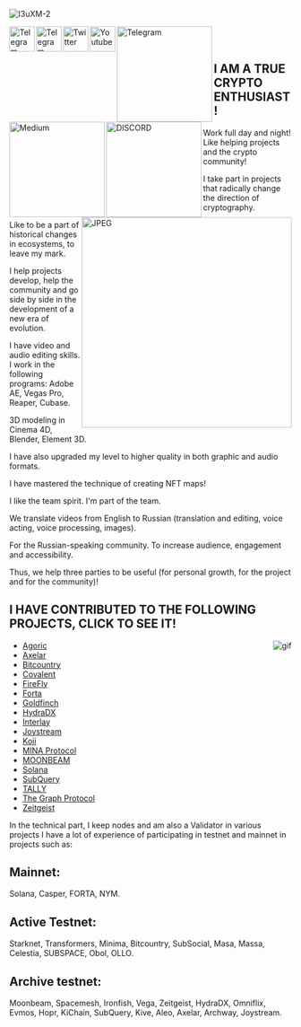 
![I3uXM-2](https://user-images.githubusercontent.com/79307419/188340257-2cbc2c61-2bdb-4707-a2e1-456ecfd7a609.gif)
                          
        
          

                                                                                     

<a href="https://t.me/All_TimeHigh">

<img align="left" alt="Telegram" width="45px" src="https://user-images.githubusercontent.com/79307419/188336234-261c58b5-039c-4f49-a31f-b9ef4e05ce10.png" />
</a>
</a>
<a href="https://t.me/All_TimeHigh_chat">
<img align="left" alt="Telegram" width="45px" src="https://user-images.githubusercontent.com/79307419/188336268-4008df46-dcfd-46da-ac7c-42ac264f9e50.png" />
</a>
</a>
<a href="https://twitter.com/vagifbn">
<img align="left" alt="Twitter" width="45px" src="https://user-images.githubusercontent.com/79307419/188342336-85b85814-64ff-490e-b36e-3f60606f4a2f.png" />
</a>
</a>
<a href="https://www.youtube.com/channel/UCcqGqtgwWS4mCRfS-VRofpA">
<img align="left" alt="Youtube" width="45px" src="https://user-images.githubusercontent.com/79307419/188335911-f5a3477a-b985-4c4b-99b1-1e4e0c2c9498.png" />
</a>
</a>
<a href="https://vagif.pro">
<img align="left" alt="Telegram" width="170px" src="https://user-images.githubusercontent.com/79307419/198849529-c35360e5-8b4f-4618-b252-4a8bf4dda27f.png" />
</a>
</a>
<a href="https://medium.com/@babaevnizamov">
<img align="left" alt="Medium" width="170px" src="https://user-images.githubusercontent.com/79307419/188343446-66f0aaa1-1a0c-46d5-b989-614197e75a14.png" />
</a>
</a>
<a href="https://discord.com/users/749974373632442418">
<img align="left" alt="DISCORD" width="170px" src="https://user-images.githubusercontent.com/79307419/188345463-b52f7499-1920-4f20-b8f5-18102a1bb0ea.png" />
  </a>
<br /><br /> 

## I AM A TRUE CRYPTO ENTHUSIAST!

<img align="right" alt="JPEG" src="https://user-images.githubusercontent.com/79307419/188294971-4b3aef8f-8310-4ae0-940a-526f07dee520.png" width="375" height="375" />







Work full day and night! Like helping projects and the crypto community!

I take part in projects that radically change the direction of cryptography.

Like to be a part of historical changes in ecosystems, to leave my mark.

I help projects develop, help the community and go side by side in the development of a new era of evolution.

I have video and audio editing skills. I work in the following programs: Adobe AE, Vegas Pro, Reaper, Cubase.

3D modeling in Cinema 4D, Blender, Element 3D.

I have also upgraded my level to higher quality in both graphic and audio formats.

I have mastered the technique of creating NFT maps!

I like the team spirit. I'm part of the team.

We translate videos from English to Russian (translation and editing, voice acting, voice processing, images).

For the Russian-speaking community. To increase audience, engagement and accessibility.

Thus, we help three parties to be useful (for personal growth, for the project and for the community)!

## I HAVE CONTRIBUTED TO THE FOLLOWING PROJECTS, CLICK TO SEE IT!


<img align="right" alt="gif" src="https://user-images.githubusercontent.com/79307419/188341697-3776daf1-3049-4e63-8276-89d558e150e2.gif" />

- [Agoric](https://github.com/Vagif85/My-Contributions/blob/main/Agoric.md)
- [Axelar](https://github.com/Vagif85/My-Contributions/blob/main/Axelar.md)
- [Bitcountry](https://github.com/Vagif85/My-Contributions/blob/main/Bitcountry.md)
- [Covalent](https://github.com/Vagif85/My-Contributions/blob/main/Covalent.md)
- [FireFly](https://github.com/Vagif85/My-Contributions/blob/main/FireFly.md)
- [Forta](https://github.com/Vagif85/My-Contributions/blob/main/Forta.md)
- [Goldfinch](https://github.com/Vagif85/My-Contributions/blob/main/Goldfinch.md)
- [HydraDX](https://github.com/Vagif85/My-Contributions/blob/main/HydraDX.md)
- [Interlay](https://github.com/Vagif85/My-Contributions/blob/main/Interlay.md)
- [Joystream](https://github.com/Vagif85/My-Contributions/blob/main/Joystream.md)
- [Koii](https://github.com/Vagif85/My-Contributions/blob/main/Koii.md)
- [MINA Protocol](https://github.com/Vagif85/My-Contributions/blob/main/MINA%20Protocol.md)
- [MOONBEAM](https://github.com/Vagif85/My-Contributions/blob/main/MOONBEAM.md)
- [Solana](https://github.com/Vagif85/My-Contributions/blob/main/Solana.md)
- [SubQuery](https://github.com/Vagif85/My-Contributions/blob/main/SubQuery.md)
- [TALLY](https://github.com/Vagif85/My-Contributions/blob/main/TALLY.md)
- [The Graph Protocol](https://github.com/Vagif85/My-Contributions/blob/main/The%20Graph%20Protocol.md)
- [Zeitgeist](https://github.com/Vagif85/My-Contributions/blob/main/Zeitgeist.md)

In the technical part, I keep nodes and am also a Validator in various projects I have a lot of experience of participating in testnet and mainnet in projects such as:
## Mainnet:
Solana, Casper, FORTA, NYM.

## Active Testnet:
Starknet, Transformers, Minima, Bitcountry, SubSocial, Masa, Massa, Celestia, SUBSPACE, Obol, OLLO.

## Archive testnet:
Moonbeam, Spacemesh, Ironfish, Vega, Zeitgeist, HydraDX, Omniflix, Evmos, Hopr, KiChain, SubQuery, Kive, Aleo, Axelar, Archway, Joystream.
